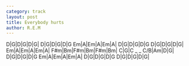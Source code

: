 ```yaml
---
category: track
layout: post
title: Everybody hurts
author: R.E.M
---
```


<canvas class="chords"  markdown="0">D|G|D|G|D|G|
D|G|D|G|D|G
Em|A|Em|A|Em|A|
D|G|D|G|D|G
D|G|D|G|D|G|
Em|A|Em|A|Em|A|
F#m|Bm|F#m|Bm|F#m|Bm|
C|G|C _ _ C/B|Am|D|G|
D|G|D|G|D|G
Em|A|Em|A|Em|A|
D|G|D|G|D|G
D|G|D|G|D|G|
</canvas>





